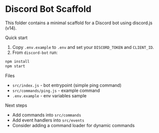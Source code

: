 # Discord Bot Scaffold

This folder contains a minimal scaffold for a Discord bot using discord.js (v14).

Quick start

1. Copy `.env.example` to `.env` and set your `DISCORD_TOKEN` and `CLIENT_ID`.
2. From `discord-bot` run:

```bash
npm install
npm start
```

Files

- `src/index.js` - bot entrypoint (simple ping command)
- `src/commands/ping.js` - example command
- `.env.example` - env variables sample

Next steps

- Add commands into `src/commands`
- Add event handlers into `src/events`
- Consider adding a command loader for dynamic commands
